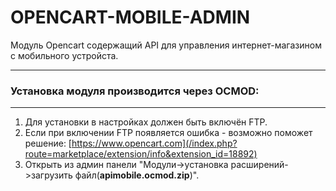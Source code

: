 OPENCART-MOBILE-ADMIN 
=====================
Модуль Opencart содержащий API для управления интернет-магазином с мобильного устройста.  
***

###  Установка модуля производится через OCMOD:
***
1. Для установки в настройках должен быть включён FTP.
2. Если при включении FTP появляется ошибка - возможно поможет решение: [https://www.opencart.com](/index.php?route=marketplace/extension/info&extension_id=18892)
3. Открыть из админ панели "Модули->установка расширений->загрузить файл(**apimobile.ocmod.zip**)".